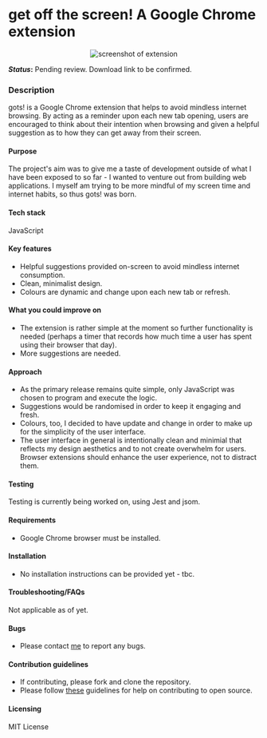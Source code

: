# get off the screen! A Google Chrome extension

<p align="center">
    <img src="https://i.ibb.co/FHZ57Gn/ezgif-com-gif-maker-8.gif" alt="screenshot of extension"/>
</p>

**_Status_:** Pending review. Download link to be confirmed. 

### Description
 
gots! is a Google Chrome extension that helps to avoid mindless internet browsing. By acting as a reminder upon each new tab opening, users are encouraged to think about their intention when browsing and given a helpful suggestion as to how they can get away from their screen.  

#### Purpose

The project's aim was to give me a taste of development outside of what I have been exposed to so far - I wanted to venture out from building web applications. I myself am trying to be more mindful of my screen time and internet habits, so thus gots! was born. 

#### Tech stack
JavaScript

#### Key features
- Helpful suggestions provided on-screen to avoid mindless internet consumption.
- Clean, minimalist design.
- Colours are dynamic and change upon each new tab or refresh.

#### What you could improve on
- The extension is rather simple at the moment so further functionality is needed (perhaps a timer that records how much time a user has spent using their         browser that day).
- More suggestions are needed.
    
#### Approach

- As the primary release remains quite simple, only JavaScript was chosen to program and execute the logic. 
- Suggestions would be randomised in order to keep it engaging and fresh.
- Colours, too, I decided to have update and change in order to make up for the simplicity of the user interface.
- The user interface in general is intentionally clean and minimial that reflects my design aesthetics and to not create overwhelm for users. Browser extensions should enhance the user experience, not to distract them.
    
#### Testing
Testing is currently being worked on, using Jest and jsom.

#### Requirements
- Google Chrome browser must be installed.
    
#### Installation
- No installation instructions can be provided yet - tbc. 
    
#### Troubleshooting/FAQs 
Not applicable as of yet.
    
#### Bugs
- Please contact [me](https://github.com/amritatwal) to report any bugs.
    
#### Contribution guidelines
- If contributing, please fork and clone the repository. 
- Please follow [these](https://opensource.guide/how-to-contribute/) guidelines for help on contributing to open source.

#### Licensing
MIT License
